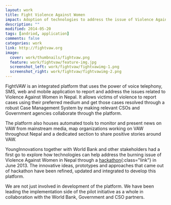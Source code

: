 ```yaml
---
layout: work
title: Fight Violence Against Women
impact: Adoption of technologies to address the issue of Violence Against Women
description: ""
modified: 2014-05-20
tags: [andriod, application]
comments: false
categories: work
link: http://fightvaw.org
image:
  cover: work/thumbnails/fightvaw.png
  feature: work/fightvaw/feature-img.jpg
  screenshot_left: work/fightvaw/fightvawimg-1.png
  screenshot_right: work/fightvaw/fightvawimg-2.png
---
```



FightVAW is an integrated platform that uses the power of voice telephony, SMS, web and mobile application to report and address the issues related to Violence Against Women in Nepal. It allows victims of violence to report cases using their preferred medium and get those cases resolved through a robust Case Management System by making relevant CSOs and Government agencies collaborate through the platform. 


The platform also houses automated tools to monitor and present news on VAW from mainstream media, map organizations working on VAW throughout Nepal and a dedicated section to share positive stories around VAW.

YoungInnovations together with World Bank and other stakeholders had a first go to explore how technologies can help address the burning issue of Violence Against Women in Nepal through a [hackathon](http://www.vawhack.org){:class="link"} in June 2013. The innovative ideas, prototypes and approaches that came out of hackathon have been refined, updated and integrated to develop this platform.

We are not just involved in development of the platform. We have been leading the implementation side of the pilot initiative as a whole in collaboration with the World Bank, Government and CSO partners.

